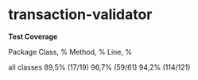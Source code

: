 # transaction-validator




**Test Coverage**

Package 	Class, % 	Method, % 	Line, %

all classes 	89,5% (17/19) 	96,7% (59/61) 	94,2% (114/121)

